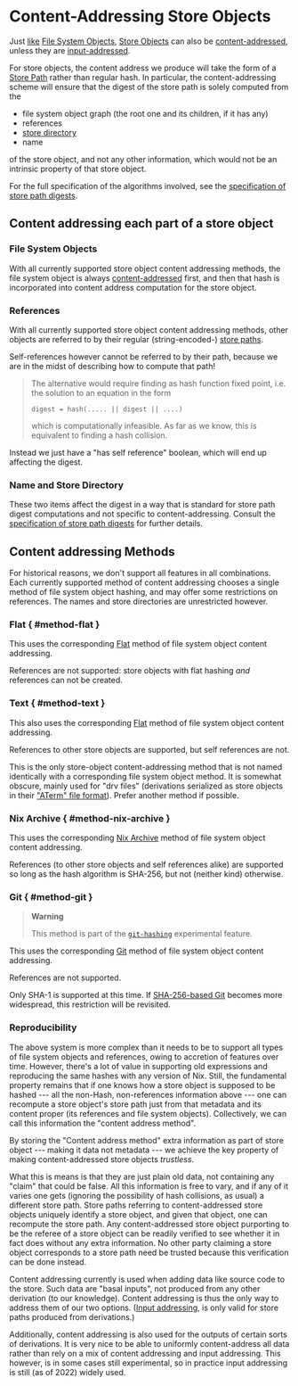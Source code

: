 # Content-Addressing Store Objects

Just [like][fso-ca] [File System Objects][File System Object],
[Store Objects][Store Object] can also be [content-addressed](@docroot@/glossary.md#gloss-content-addressed),
unless they are [input-addressed](@docroot@/glossary.md#gloss-input-addressed-store-object).

For store objects, the content address we produce will take the form of a [Store Path] rather than regular hash.
In particular, the content-addressing scheme will ensure that the digest of the store path is solely computed from the

- file system object graph (the root one and its children, if it has any)
- references
- [store directory](../store-path.md#store-directory)
- name

of the store object, and not any other information, which would not be an intrinsic property of that store object.

For the full specification of the algorithms involved, see the [specification of store path digests][sp-spec].

[File System Object]: ../file-system-object.md
[Store Object]: ../store-object.md
[Store Path]: ../store-path.md

## Content addressing each part of a store object

### File System Objects

With all currently supported store object content addressing methods, the file system object is always [content-addressed][fso-ca] first, and then that hash is incorporated into content address computation for the store object.

### References

With all currently supported store object content addressing methods,
other objects are referred to by their regular (string-encoded-) [store paths][Store Path].

Self-references however cannot be referred to by their path, because we are in the midst of describing how to compute that path!

> The alternative would require finding as hash function fixed point, i.e. the solution to an equation in the form
> ```
> digest = hash(..... || digest || ....)
> ```
> which is computationally infeasible.
> As far as we know, this is equivalent to finding a hash collision.

Instead we just have a "has self reference" boolean, which will end up affecting the digest.

### Name and Store Directory

These two items affect the digest in a way that is standard for store path digest computations and not specific to content-addressing.
Consult the [specification of store path digests][sp-spec] for further details.

## Content addressing Methods

For historical reasons, we don't support all features in all combinations.
Each currently supported method of content addressing chooses a single method of file system object hashing, and may offer some restrictions on references.
The names and store directories are unrestricted however.

### Flat { #method-flat }

This uses the corresponding [Flat](../file-system-object/content-address.md#serial-flat) method of file system object content addressing.

References are not supported: store objects with flat hashing *and* references can not be created.

### Text { #method-text }

This also uses the corresponding [Flat](../file-system-object/content-address.md#serial-flat) method of file system object content addressing.

References to other store objects are supported, but self references are not.

This is the only store-object content-addressing method that is not named identically with a corresponding file system object method.
It is somewhat obscure, mainly used for "drv files"
(derivations serialized as store objects in their ["ATerm" file format](@docroot@/protocols/derivation-aterm.md)).
Prefer another method if possible.

### Nix Archive { #method-nix-archive }

This uses the corresponding [Nix Archive](../file-system-object/content-address.md#serial-nix-archive) method of file system object content addressing.

References (to other store objects and self references alike) are supported so long as the hash algorithm is SHA-256, but not (neither kind) otherwise.

### Git { #method-git }

> **Warning**
>
> This method is part of the [`git-hashing`][xp-feature-git-hashing] experimental feature.

This uses the corresponding [Git](../file-system-object/content-address.md#serial-git) method of file system object content addressing.

References are not supported.

Only SHA-1 is supported at this time.
If [SHA-256-based Git](https://git-scm.com/docs/hash-function-transition)
becomes more widespread, this restriction will be revisited.

### Reproducibility

The above system is more complex than it needs to be to support all types of file system objects and references, owing to accretion of features over time.
However, there's a lot of value in supporting old expressions and reproducing the same hashes with any version of Nix.
Still, the fundamental property remains that if one knows how a store object is supposed to be hashed
--- all the non-Hash, non-references information above
--- one can recompute a store object's store path just from that metadata and its content proper (its references and file system objects).
Collectively, we can call this information the "content address method".

By storing the "Content address method" extra information as part of store object
--- making it data not metadata
--- we achieve the key property of making content-addressed store objects *trustless*.

What this is means is that they are just plain old data, not containing any "claim" that could be false.
All this information is free to vary, and if any of it varies one gets (ignoring the possibility of hash collisions, as usual) a different store path.
Store paths referring to content-addressed store objects uniquely identify a store object, and given that object, one can recompute the store path.
Any content-addressed store object purporting to be the referee of a store object can be readily verified to see whether it in fact does without any extra information.
No other party claiming a store object corresponds to a store path need be trusted because this verification can be done instead.

Content addressing currently is used when adding data like source code to the store.
Such data are "basal inputs", not produced from any other derivation (to our knowledge).
Content addressing is thus the only way to address them of our two options.
([Input addressing](@docroot@/glossary.md#gloss-input-addressed-store-object), is only valid for store paths produced from derivations.)

Additionally, content addressing is also used for the outputs of certain sorts of derivations.
It is very nice to be able to uniformly content-address all data rather than rely on a mix of content addressing and input addressing.
This however, is in some cases still experimental, so in practice input addressing is still (as of 2022) widely used.

[fso-ca]: ../file-system-object/content-address.md
[sp-spec]: @docroot@/protocols/store-path.md
[xp-feature-git-hashing]: @docroot@/contributing/experimental-features.md#xp-feature-git-hashing
